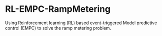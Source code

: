 # RL-EMPC-RampMetering

Using Reinforcement learning (RL) based event-triggered Model predictive control (EMPC) to solve the ramp metering problem.

